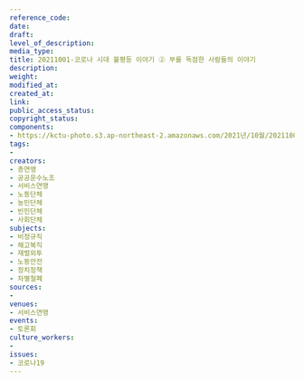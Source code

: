 ```yaml
---
reference_code: 
date: 
draft: 
level_of_description: 
media_type: 
title: 20211001-코로나 시대 불평등 이야기 ② 부를 독점한 사람들의 이야기
description: 
weight: 
modified_at: 
created_at: 
link: 
public_access_status: 
copyright_status: 
components:
- https://kctu-photo.s3.ap-northeast-2.amazonaws.com/2021년/10월/20211001-코로나+시대+불평등+이야기+②+부를+독점한+사람들의+이야기/404223_62417_3550.jpg
tags:
- 
creators:
- 총연맹
- 공공운수노조
- 서비스연맹
- 노동단체
- 농민단체
- 빈민단체
- 사회단체
subjects:
- 비정규직
- 해고복직
- 재벌외투
- 노동안전
- 정치정책
- 차별철폐
sources:
- 
venues:
- 서비스연맹
events:
- 토론회
culture_workers:
- 
issues:
- 코로나19
---
```

